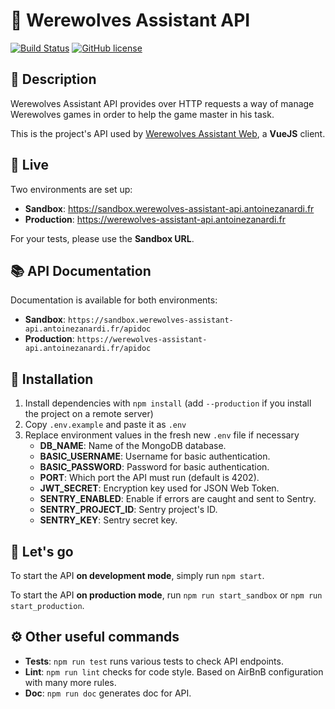 # 🐺 Werewolves Assistant API

[![Build Status](https://travis-ci.org/antoinezanardi/werewolves-assistant-api.svg?branch=master)](https://travis-ci.org/antoinezanardi/werewolves-assistant-api)
[![GitHub license](https://img.shields.io/github/license/antoinezanardi/werewolves-assistant-api.svg)](https://github.com/antoinezanardi/https://img.shields.io/github/license/werewolves-assistant-api.svg/blob/master/LICENSE)

## 🐺 Description
Werewolves Assistant API provides over HTTP requests a way of manage Werewolves games in order to help the game master in his task.

This is the project's API used by [Werewolves Assistant Web](https://github.com/antoinezanardi/werewolves-assistant-web), a **VueJS** client.  

## 🌻 Live
Two environments are set up:
* **Sandbox**: https://sandbox.werewolves-assistant-api.antoinezanardi.fr
* **Production**: https://werewolves-assistant-api.antoinezanardi.fr

For your tests, please use the **Sandbox URL**.

## 📚 API Documentation
Documentation is available for both environments:
* **Sandbox**: `https://sandbox.werewolves-assistant-api.antoinezanardi.fr/apidoc`
* **Production**: `https://werewolves-assistant-api.antoinezanardi.fr/apidoc`

## 🔨 Installation
1. Install dependencies with `npm install` (add `--production` if you install the project on a remote server)
2. Copy `.env.example` and paste it as `.env`
3. Replace environment values in the fresh new `.env` file if necessary
    * **DB_NAME**: Name of the MongoDB database.
    * **BASIC_USERNAME**: Username for basic authentication.
    * **BASIC_PASSWORD**: Password for basic authentication.
    * **PORT**: Which port the API must run (default is 4202).
    * **JWT_SECRET**: Encryption key used for JSON Web Token.
    * **SENTRY_ENABLED**: Enable if errors are caught and sent to Sentry.
    * **SENTRY_PROJECT_ID**: Sentry project's ID.
    * **SENTRY_KEY**: Sentry secret key.

## 🔌 Let's go
To start the API **on development mode**, simply run `npm start`.

To start the API **on production mode**, run `npm run start_sandbox` or `npm run start_production`.

## ⚙️ Other useful commands
- **Tests**: `npm run test` runs various tests to check API endpoints.
- **Lint**: `npm run lint` checks for code style. Based on AirBnB configuration with many more rules.
- **Doc**: `npm run doc` generates doc for API.
